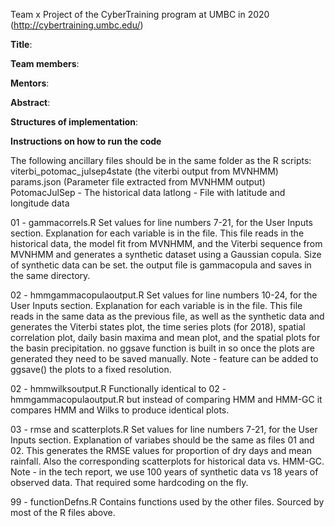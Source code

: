 Team x Project of the CyberTraining program at UMBC in 2020 (http://cybertraining.umbc.edu/)

**Title**: 

**Team members**: 

**Mentors**: 

**Abstract**: 

**Structures of implementation**:

**Instructions on how to run the code**

The following ancillary files should be in the same folder as the R scripts:
viterbi_potomac_julsep4state (the viterbi output from MVNHMM)
params.json (Parameter file extracted from MVNHMM output)
PotomacJulSep - The historical data
latlong - File with latitude and longitude data

01 - gammacorrels.R
Set values for line numbers 7-21, for the User Inputs section. Explanation for each variable is in the file.
This file reads in the historical data, the model fit from MVNHMM, and the Viterbi sequence from MVNHMM and generates a synthetic dataset using a Gaussian copula. Size of synthetic data can be set.
the output file is gammacopula and saves in the same directory.

02 - hmmgammacopulaoutput.R
Set values for line numbers 10-24, for the User Inputs section. Explanation for each variable is in the file.
This file reads in the same data as the previous file, as well as the synthetic data and generates the Viterbi states plot, the time series plots (for 2018), spatial correlation plot, daily basin maxima
and mean plot, and the spatial plots for the basin precipitation. no ggsave function is built in so once the plots are generated they need to be saved manually.
Note - feature can be added to ggsave() the plots to a fixed resolution.

02 - hmmwilksoutput.R
Functionally identical to 02 - hmmgammacopulaoutput.R but instead of comparing HMM and HMM-GC it compares HMM and Wilks to produce identical plots.

03 - rmse and scatterplots.R
Set values for line numbers 7-21, for the User Inputs section. Explanation of variabes should be the same as files 01 and 02.
This generates the RMSE values for proportion of dry days and mean rainfall. Also the corresponding scatterplots for historical data vs. HMM-GC.
Note - in the tech report, we use 100 years of synthetic data vs 18 years of observed data. That required some hardcoding on the fly.

99 - functionDefns.R
Contains functions used by the other files. Sourced by most of the R files above.
